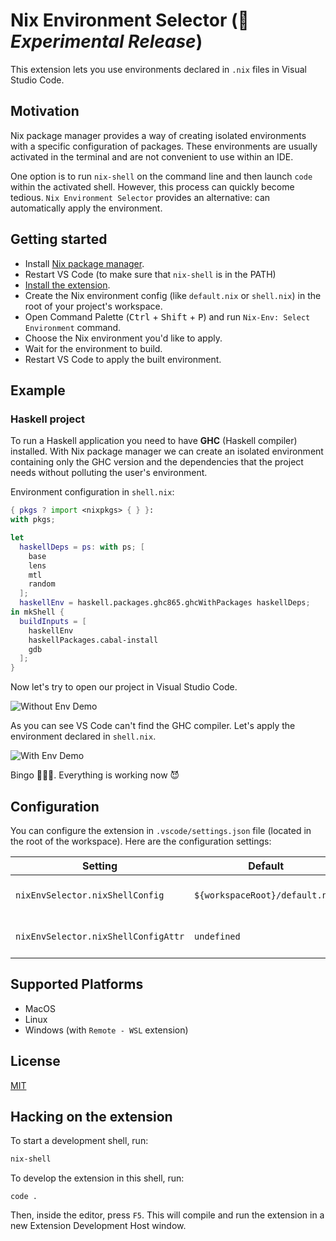 # Nix Environment Selector (🧪 *Experimental Release*)

This extension lets you use environments declared in `.nix` files in Visual Studio Code.

## Motivation

Nix package manager provides a way of creating isolated environments with a specific configuration of packages. These environments are usually activated in the terminal and are not convenient to use within an IDE.

One option is to run `nix-shell` on the command line and then launch `code` within the activated shell. However, this process can quickly become tedious. `Nix Environment Selector` provides an alternative: can automatically apply the environment.

## Getting started

- Install [Nix package manager](https://nixos.org/nix/).
- Restart VS Code (to make sure that `nix-shell` is in the PATH)
- [Install the extension](https://marketplace.visualstudio.com/items?itemName=arrterian.nix-env-selector).
- Create the Nix environment config (like `default.nix` or `shell.nix`) in the root of your project's workspace.
- Open Command Palette (<kbd>Ctrl</kbd> + <kbd>Shift</kbd> + <kbd>P</kbd>) and run `Nix-Env: Select Environment` command.
- Choose the Nix environment you'd like to apply.
- Wait for the environment to build.
- Restart VS Code to apply the built environment.

## Example

### Haskell project

To run a Haskell application you need to have **GHC** (Haskell compiler) installed. With Nix package manager we can create an isolated environment containing only the GHC version and the dependencies that the project needs without polluting the user's environment.

Environment configuration in `shell.nix`:

```nix
{ pkgs ? import <nixpkgs> { } }:
with pkgs;

let
  haskellDeps = ps: with ps; [
    base
    lens
    mtl
    random
  ];
  haskellEnv = haskell.packages.ghc865.ghcWithPackages haskellDeps;
in mkShell {
  buildInputs = [
    haskellEnv
    haskellPackages.cabal-install
    gdb
  ];
}
```

Now let's try to open our project in Visual Studio Code.

![Without Env Demo](resources/without-env-demo.gif)

As you can see VS Code can't find the GHC compiler. Let's apply the environment declared in `shell.nix`.

![With Env Demo](resources/with-env-demo.gif)

Bingo 🎉🎉🎉. Everything is working now 😈

## Configuration

You can configure the extension in `.vscode/settings.json` file (located in the root of the workspace). Here are the configuration settings:

| Setting                             | Default                        | Description                     |
| ----------------------------------- | ------------------------------ | ------------------------------- |
| `nixEnvSelector.nixShellConfig`     | `${workspaceRoot}/default.nix` | Path of the Nix config file     |
| `nixEnvSelector.nixShellConfigAttr` | `undefined`                    | Attribute path (`nix-shell -A`) |

## Supported Platforms

- MacOS
- Linux
- Windows (with `Remote - WSL` extension)

## License

[MIT](LICENSE)

## Hacking on the extension

To start a development shell, run:

```bash
nix-shell
```

To develop the extension in this shell, run:

```
code .
```

Then, inside the editor, press `F5`. This will compile and run the extension in
a new Extension Development Host window.

